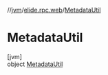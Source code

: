 //[jvm](../../../index.md)/[elide.rpc.web](../index.md)/[MetadataUtil](index.md)

# MetadataUtil

[jvm]\
object [MetadataUtil](index.md)
